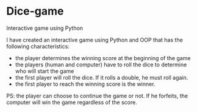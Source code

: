 # Dice-game
Interactive game using Python 

I have created an interactive game using Python and OOP that has the following characteristics:
- the player determines the winning score at the beginning of the game
- the players (human and computer) have to roll the dice to determine who will start the game
- the first player will roll the dice. If it rolls a double, he must roll again. 
- the first player to reach the winning score is the winner.

PS: the player can choose to continue the game or not. If he forfeits, the computer will win the game regardless of the score.
